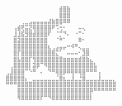 ⠀⠀⠀⠀⠀⠀⠀⠀⠀⠀⠀⠀⠀⠀⣾⣿⣷⠀⠀⠀⠀⠀⠀⠀⠀⠀⠀⠀⠀⠀
⠀⠀⠀⠀⠀⠀⠀⠀⠀⠀⠀⠀⠀⠀⣿⣿⣿⠀⠀⠀⠀⠀⠀⠀⠀⠀⠀⠀⠀⠀
⠀⠀⠀⠀⢀⣀⣠⣤⣤⣤⣤⣼⣷⣿⣿⠿⠿⠀⠀⠀⠀⠀⠀⠀⠀⠀⠀⠀⠀⠀
⠀⠀⢠⣾⢟⣭⣝⢿⣿⣿⣿⣿⠟⠩⢒⠂⠀⠀⠀⠤⢄⠀⠀⠀⠀⠀⠀⠀⠀⠀
⠀⠀⣸⣸⣯⣻⣿⣾⣿⣿⣿⠏⠀⠈⡉⠙⠄⠀⠐⠉⠂⠀⠀⠀⠀⠀⠀⠀⠀⠀
⠀⠀⣿⣽⣿⣿⣿⣿⣿⣿⣿⠀⠀⠈⠛⠁⠀⠀⠀⠿⠂⠀⠀⠀⠀⠀⠀⠀⠀⠀
⠀⠀⣿⣿⣿⣿⣿⣿⣿⣿⣿⣆⢀⣠⣤⡤⠒⠺⠛⢄⣀⣀⠀⠀⠀⠀⠀⠀⠀⠀
⠀⠀⣿⡏⣿⣿⣿⣿⣿⣿⣿⣿⣿⣍⠁⠀⠤⠤⠤⠂⣹⣿⠀⠀⠀⠀⠀⠀⠀⠀
⠀⠀⣿⣧⣿⣿⡏⢻⣿⣿⣿⣿⣿⣿⣿⣶⣶⣶⣶⣾⣿⣷⣄⠀⠀⠀⠀⠀⠀⠀
⠀⢀⣿⣿⣿⣿⡇⣽⡿⠉⠻⣿⣿⣿⣿⣿⣿⣿⣿⣿⣿⣿⣿⣧⠀⠀⠀⠀⠀⠀
⢀⣸⣿⣿⣿⠉⠑⠛⠀⠄⠀⠙⠛⢿⣿⡿⠿⢿⠿⢿⣿⠛⠛⠛⢠⠀⠀⠀⠀⠀
⣿⣿⣿⣿⣿⡄⠀⣀⣀⣀⣀⣀⣀⣈⣿⣆⣀⣸⣀⣘⣿⣀⣀⣀⣸⣀⣀⣀⡀⠀
⠛⠛⠛⣿⣿⣿⣿⣿⣿⣿⣿⣿⣿⣿⣿⣿⣿⣿⣿⣿⣿⣿⣿⣿⣿⣿⣿⣿⣿⠀
⠀⠀⠀⣿⣿⣿⣿⣿⣿⣿⣿⣿⣿⣿⣿⣿⣿⣿⣿⣿⣿⣿⡿⠛⠛⠛⠛⠛⠛⠀
⠀⠀⠀⢿⣿⣿⣿⣿⣿⡟⠛⠻⣿⣿⣿⣿⣿⣿⣿⣿⣿⣿⡇⠀⠀⠀⠀⠀⠀⠀
